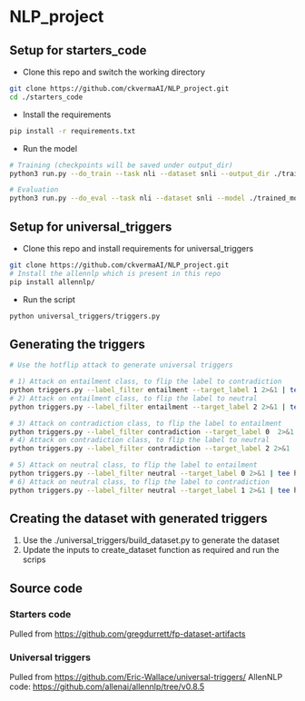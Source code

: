 # NLP_project

## Setup for starters_code

- Clone this repo and switch the working directory
```bash
git clone https://github.com/ckvermaAI/NLP_project.git
cd ./starters_code
```

- Install the requirements
```bash
pip install -r requirements.txt
```

- Run the model
```bash
# Training (checkpoints will be saved under output_dir)
python3 run.py --do_train --task nli --dataset snli --output_dir ./trained_model/

# Evaluation
python3 run.py --do_eval --task nli --dataset snli --model ./trained_model/ --output_dir ./eval_output/
```

## Setup for universal_triggers

- Clone this repo and install requirements for universal_triggers
```bash
git clone https://github.com/ckvermaAI/NLP_project.git
# Install the allennlp which is present in this repo
pip install allennlp/
```

- Run the script
```bash
python universal_triggers/triggers.py
```


## Generating the triggers
```bash
# Use the hotflip attack to generate universal triggers

# 1) Attack on entailment class, to flip the label to contradiction
python triggers.py --label_filter entailment --target_label 1 2>&1 | tee hotflip/entailment-contradiction.log
# 2) Attack on entailment class, to flip the label to neutral
python triggers.py --label_filter entailment --target_label 2 2>&1 | tee hotflip/entailment-neutral.log

# 3) Attack on contradiction class, to flip the label to entailment
python triggers.py --label_filter contradiction --target_label 0  2>&1 | tee hotflip/contradiction-entailment.log
# 4) Attack on contradiction class, to flip the label to neutral
python triggers.py --label_filter contradiction --target_label 2 2>&1 | tee hotflip/contradiction-neutral.log

# 5) Attack on neutral class, to flip the label to entailment
python triggers.py --label_filter neutral --target_label 0 2>&1 | tee hotflip/neutral-entailment.log
# 6) Attack on neutral class, to flip the label to contradiction
python triggers.py --label_filter neutral --target_label 1 2>&1 | tee hotflip/neutral-contradiction.log
```

## Creating the dataset with generated triggers

1) Use the ./universal_triggers/build_dataset.py to generate the dataset 
2) Update the inputs to create_dataset function as required and run the scrips



## Source code

### Starters code
Pulled from https://github.com/gregdurrett/fp-dataset-artifacts

### Universal triggers
Pulled from https://github.com/Eric-Wallace/universal-triggers/
AllenNLP code: https://github.com/allenai/allennlp/tree/v0.8.5